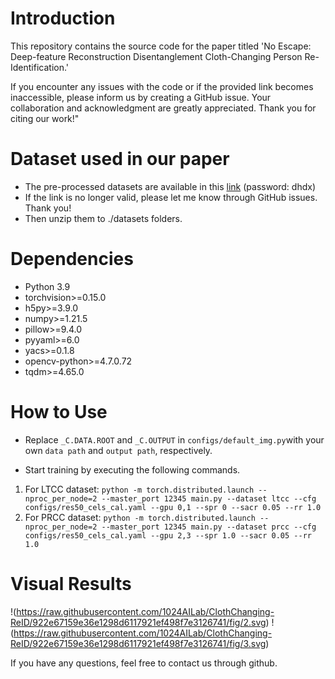 # Introduction

This repository contains the source code for the paper titled 'No Escape: Deep-feature Reconstruction Disentanglement Cloth-Changing Person Re-Identification.'

If you encounter any issues with the code or if the provided link becomes inaccessible, please inform us by creating a GitHub issue. Your collaboration and acknowledgment are greatly appreciated. Thank you for citing our work!"



# Dataset used in our paper

-  The pre-processed datasets are available in this [link](https://pan.baidu.com/s/1QUEDns5o51byDEDtp4xZSw) (password: dhdx)  
- If the link is no longer valid, please let me know through GitHub issues. Thank you!
- Then unzip them to ./datasets folders.



# Dependencies

- Python 3.9
- torchvision>=0.15.0
- h5py>=3.9.0
- numpy>=1.21.5
- pillow>=9.4.0
- pyyaml>=6.0
- yacs>=0.1.8
- opencv-python>=4.7.0.72
- tqdm>=4.65.0



# How to Use

- Replace `_C.DATA.ROOT` and `_C.OUTPUT` in `configs/default_img.py`with your own `data path` and `output path`, respectively.

- Start training by executing the following commands.

1. For LTCC dataset: `python -m torch.distributed.launch --nproc_per_node=2 --master_port 12345 main.py --dataset ltcc --cfg configs/res50_cels_cal.yaml --gpu 0,1 --spr 0 --sacr 0.05 --rr 1.0`
2. For PRCC dataset: `python -m torch.distributed.launch --nproc_per_node=2 --master_port 12345 main.py --dataset prcc --cfg configs/res50_cels_cal.yaml --gpu 2,3 --spr 1.0 --sacr 0.05 --rr 1.0`



# Visual Results
!(https://raw.githubusercontent.com/1024AILab/ClothChanging-ReID/922e67159e36e1298d6117921ef498f7e3126741/fig/2.svg)
!(https://raw.githubusercontent.com/1024AILab/ClothChanging-ReID/922e67159e36e1298d6117921ef498f7e3126741/fig/3.svg)

If you have any questions, feel free to contact us through github.

